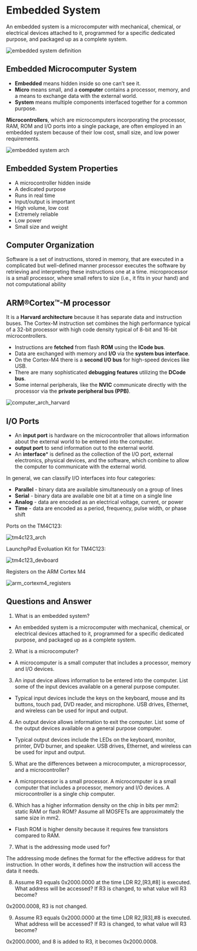 # Embedded System

 An embedded system is a microcomputer with mechanical, chemical, or electrical devices attached to it, programmed for a specific dedicated purpose, and packaged up as a complete system.

 ![embedded system definition](./images/embedded_system_definition.png)

## Embedded Microcomputer System

* **Embedded** means hidden inside so one can’t see it. 
* **Micro** means small, and a **computer** contains a processor, memory, and a means to exchange data with the external world. 
* **System** means multiple components interfaced together for a common purpose.

**Microcontrollers**, which are microcomputers incorporating the processor, 
RAM, ROM and I/O ports into a single package, are often employed in an 
embedded system because of their low cost, small size, and low power requirements.

![embedded system arch](./images/embedded_system_arch.png)

## Embedded System Properties

* A microcontroller hidden inside
* A dedicated purpose
* Runs in real time
* Input/output is important
* High volume, low cost
* Extremely reliable
* Low power
* Small size and weight

## Computer Organization

Software is a set of instructions, stored in memory, that are executed in a complicated but well-defined manner
processor executes the software by retrieving and interpreting these instructions one at a time.
microprocessor is a small processor, where small refers to size (i.e., it fits in your hand) and not computational ability

## ARM®Cortex™-M processor

It is a **Harvard architecture** because it has separate data and instruction buses. The Cortex-M instruction set combines the high performance typical of a
32-bit processor with high code density typical of 8-bit and 16-bit
microcontrollers.

* Instructions are **fetched** from flash **ROM** using the **ICode bus**.
* Data are exchanged with memory and **I/O** via the **system bus interface**.
* On the Cortex-M4 there is a **second I/O bus** for high-speed devices like USB.
* There are many sophisticated **debugging features** utilizing the **DCode bus**.
* Some internal peripherals, like the **NVIC** communicate directly with the
processor via the **private peripheral bus (PPB)**.

![computer_arch_harvard](./images/computer_arch_harvard.png)


## I/O Ports

* An **input port** is hardware on the microcontroller that allows information about the external 
world to be entered into the computer.
* **output port** to send information out to the external world.
* An **interface*** is defined as the collection of the I/O port, external electronics, 
physical devices, and the software, which combine to allow the computer to communicate 
with the external world.

In general, we can classify I/O interfaces into four categories:

* **Parallel** - binary data are available simultaneously on a group of lines
* **Serial** - binary data are available one bit at a time on a single line
* **Analog** - data are encoded as an electrical voltage, current, or power
* **Time** - data are encoded as a period, frequency, pulse width, or phase shift

Ports on the TM4C123:

![tm4c123_arch](./images/tm4c123_arch.png)

LaunchpPad Evoluation Kit for TM4C123:

![tm4c123_devboard](./images/tm4c123_devboard.png)

Registers on the ARM Cortex M4

![arm_cortexm4_registers](./images/arm_cortexm4_registers.png)



## Questions and Answer

1. What is an embedded system?

* An embedded system is a microcomputer with mechanical, chemical, or electrical 
devices attached to it, programmed for a specific dedicated purpose, and packaged up as a complete system.

2. What is a microcomputer?

* A microcomputer is a small computer that includes a processor, memory and I/O devices.

3. An input device allows information to be entered into the computer. 
List some of the input devices available on a general purpose computer.

* Typical input devices include the keys on the keyboard, mouse and its buttons, 
touch pad, DVD reader, and microphone. USB drives, Ethernet, and wireless can be used for input and output.

4. An output device allows information to exit the computer. 
List some of the output devices available on a general purpose computer.

* Typical output devices include the LEDs on the keyboard, monitor, printer, 
DVD burner, and speaker. USB drives, Ethernet, and wireless can be used for input and output.

5. What are the differences between a microcomputer, a microprocessor, and a microcontroller?

* A microprocessor is a small processor. A microcomputer is a small computer that 
includes a processor, memory and I/O devices. A microcontroller is a single chip computer.

6. Which has a higher information density on the chip in bits per mm2: static RAM or flash ROM? 
Assume all MOSFETs are approximately the same size in mm2.

* Flash ROM is higher density because it requires few transistors compared to RAM.

7. What is the addressing mode used for?

The addressing mode defines the format for the effective address for that instruction. In other words, it defines how the instruction will access the data it needs.

8. Assume R3 equals 0x2000.0000 at the time LDR R2,[R3,#8] is executed. What address will be accessed? If R3 is changed, to what value will R3 become?

0x2000.0008, R3 is not changed.

9. Assume R3 equals 0x2000.0000 at the time LDR R2,[R3],#8 is executed. What address will be accessed? If R3 is changed, to what value will R3 become?

0x2000.0000, and 8 is added to R3, it becomes 0x2000.0008.

